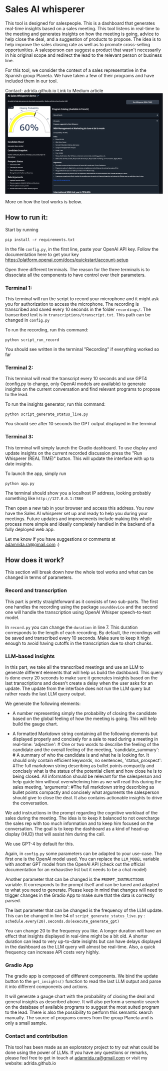 # Sales AI whisperer

This tool is designed for salespeople. This is a dashboard that generates real-time insights based on a sales meeting. This tool listens in real-time to the meeting and generates insights on how the meeting is going, advice to help close the deal, and a suggestion of products to propose. The idea is to help improve the sales closing rate as well as to promote cross-selling opportunities. A salesperson can suggest a product that wasn't necessarily in his original scope and redirect the lead to the relevant person or business line.

For this tool, we consider the context of a sales representative in the Spanish group Planeta. We have taken a few of their programs and have included them in our tool.

Contact: adrida.github.io
Link to Medium article
![Sales Whisperer Schema](https://github.com/adrida/AI-Sales-Whisperer/blob/master/saleswhisperer.png?raw=true) 

More on how the tool works is below.

## How to run it:

Start by running 

`pip install -r requirements.txt`

In the file `config.py`, in the first line, paste your OpenAI API key. Follow the documentation here to get your key https://platform.openai.com/docs/quickstart/account-setup

Open three different terminals. The reason for the three terminals is to dissociate all the components to have control over their parameters.

### Terminal 1:

This terminal will run the script to record your microphone and it might ask you for authorization to access the microphone. The recording is transcribed and saved every 10 seconds in the folder `recordings/`. The transcribed text is in `transcriptions/transcript.txt`. This path can be changed in `config.py` 

To run the recording, run this command:

`python script_run_record`

You should see written in the terminal "Recording" if everything worked so far

### Terminal 2:

This terminal will read the transcript every 10 seconds and use GPT4 (config.py to change, only OpenAI models are available) to generate insights on the current conversation and find relevant programs to propose to the lead.

To run the insights generator, run this command:

`python script_generate_status_live.py`

You should see after 10 seconds the GPT output displayed in the terminal

### Terminal 3:

This terminal will simply launch the Gradio dashboard. To use display and update insights on the current recorded discussion press the "Run Whisperer (REAL TIME)" button. This will update the interface with up to date insights.

To launch the app, simply run

`python app.py`

The terminal should show you a localhost IP address, looking probably something like `http://127.0.0.1:7860`

Then open a new tab in your browser and access this address. You now have the Sales AI whisperer set up and ready to help you during your meetings. Future updates and improvements include making this whole process more simple and ideally completely handled in the backend of a fully deployed web app. 

Let me know if you have suggestions or comments at adamrida.ra@gmail.com :)

## How does it work?

This section will break down how the whole tool works and what can be changed in terms of parameters.

### Record and transcription

This part is pretty straightforward as it consists of two sub-parts. The first one handles the recording using the package `sounddevice` and the second one will handle the transcription using OpenAI Whisper speech-to-text model.

In `record.py` you can change the `duration` in line 7. This duration corresponds to the length of each recording. By default, the recordings will be saved and transcribed every 10 seconds. Make sure to keep it high enough to avoid having cutoffs in the transcription due to short chunks. 

### LLM-based insights

In this part, we take all the transcribed meetings and use an LLM to generate different elements that will help us build the dashboard. This query is done every 20 seconds to make sure it generates insights based on the last transcriptions and doesn't create a delay when the user asks for an update. The update from the interface does not run the LLM query but rather reads the last LLM query output.

We generate the following elements:

- A number representing simply the probability of closing the candidate based on the global feeling of how the meeting is going. This will help build the gauge chart.

- A formatted Markdown string containing all the following elements but displayed properly and concisely for a sale to read during a meeting in real-time:
    'adjective': # One or two words to describe the feeling of the candidate and the overall feeling of the meeting,
    'candidate_summary': # A summary of who the candidate is and what he is looking for. It should only contain efficient keywords, no sentences,
    'status_prospect': #The full markdown string describing as bullet points compactly and concisely what is the status of the potential client and how close he is to being closed. All information should be relevant for the salesperson and help guide him without overwhelming him as we will read this during the sales meeting,
    'arguments': #The full markdown string describing as bullet points compactly and concisely what arguments the salesperson should give to close the deal. It also contains actionable insights to drive the conversation.

We add instructions in the prompt regarding the cognitive workload of the sales during the meeting. The idea is to keep it balanced to not overcharge the sales rep with too much information and to keep him focused on the conversation. The goal is to keep the dashboard as a kind of head-up display (HUD) that will assist him during the call.

We use GPT-4 by default for this.

Again, in `config.py` some parameters can be adapted to your use-case. The first one is the OpenAI model used. You can replace the `LLM_MODEL` variable with another GPT model from the OpenAI API (check out the official documentation for an exhaustive list but it needs to be a chat model)

Another parameter that can be changed is the `PROMPT_INSTRUCTIONS` variable. It corresponds to the prompt itself and can be tuned and adapted to what you need to generate. Please keep in mind that changes will need to trigger changes in the Gradio App to make sure that the data is correctly parsed.

The last parameter that can be changed is the frequency of the LLM update. This can be changed in line 54 of `script_generate_status_live.py` :
`schedule.every(20).seconds.do(execute_generate_gpt)`

You can change 20 to the frequency you like. A longer duration will have an effect that insights displayed in real-time might be a bit old. A shorter duration can lead to very up-to-date insights but can have delays displayed in the dashboard as the LLM query will almost be real-time. Also, a quick frequency can increase API costs very highly.

### Gradio App

The gradio app is composed of different components. We bind the update button to the `get_insights()` function to read the last LLM output and parse it into different components and actions.

It will generate a gauge chart with the probability of closing the deal and general insights as described above. It will also perform a semantic search on the database of available programs to suggest the most suited program to the lead. There is also the possibility to perform this semantic search manually. The source of programs comes from the group Planeta and is only a small sample.


### Contact and contribution

This tool has been made as an exploratory project to try out what could be done using the power of LLMs. If you have any questions or remarks, please feel free to get in touch at adamrida.ra@gmail.com or visit my website: adrida.github.io
